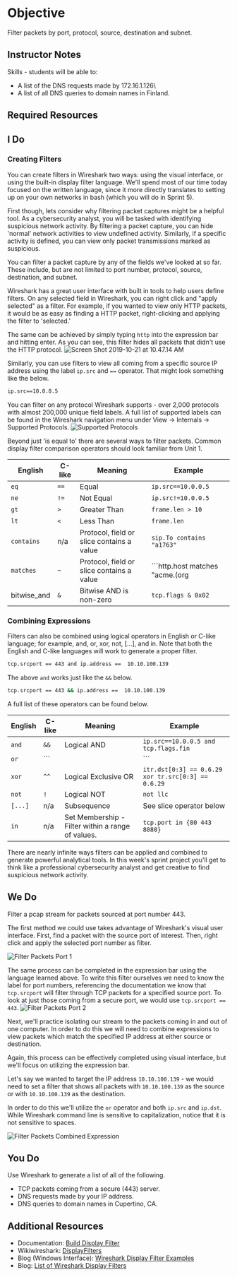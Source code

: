 # Objective

Filter packets by port, protocol, source, destination and subnet.

## Instructor Notes

Skills - students will be able to:

- A list of the DNS requests made by 172.16.1.126\
- A list of all DNS queries to domain names in Finland.

## Required Resources

## I Do

### Creating Filters

You can create filters in Wireshark two ways: using the visual interface, or using the built-in display filter language. We'll spend most of our time today focused on the written language, since it more directly translates to setting up on your own networks in bash (which you will do in Sprint 5).

First though, lets consider why filtering packet captures might be a helpful tool. As a cybersecurity analyst, you will be tasked with identifying suspicious network activity. By filtering a packet capture, you can hide 'normal' network activities to view undefined activity. Similarly, if a specific activity is defined, you can view only packet transmissions marked as suspicious.

You can filter a packet capture by any of the fields we've looked at so far. These include, but are not limited to port number, protocol, source, destination, and subnet.

Wireshark has a great user interface with built in tools to help users define filters. On any selected field in Wireshark, you can right click and "apply selected" as a filter. For example, if you wanted to view only HTTP packets, it would be as easy as finding a HTTP packet, right-clicking and applying the filter to 'selected.'

The same can be achieved by simply typing ```http``` into the expression bar and hitting enter. As you can see, this filter hides all packets that didn't use the HTTP protocol.
![Screen Shot 2019-10-21 at 10.47.14 AM](https://i.imgur.com/iCM4nJ0.png)

Similarly, you can use filters to view all coming from a specific source IP address using the label ```ip.src``` and ```==``` operator. That might look something like the below.

``` bash
ip.src==10.0.0.5
```

You can filter on any protocol Wireshark supports - over 2,000 protocols with almost 200,000 unique field labels. A full list of supported labels can be found in the Wireshark navigation menu under View -> Internals -> Supported Protocols. ![Supported Protocols](https://i.imgur.com/jscsg2l.png)

Beyond just 'is equal to' there are several ways to filter packets. Common display filter comparison operators should look familiar from Unit 1.

|English | C-like | Meaning | Example |
|--|--|--|--|
|```eq```|```==```|Equal| ```ip.src==10.0.0.5 ```|
|```ne```|```!=```|Not Equal| ```ip.src!=10.0.0.5```|
|```gt```|```>```|Greater Than| ```frame.len > 10```|
|```lt```|```<```|Less Than| ```frame.len ```|
|```contains```|n/a|Protocol, field or slice contains a value| ```sip.To contains "a1763"```|
|```matches```|```~```|Protocol, field or slice contains a value|```http.host matches "acme\.(org|com|net)"``` |
|bitwise_and|```&```| Bitwise AND is non-zero|```tcp.flags & 0x02```|

### Combining Expressions

Filters can also be combined using logical operators in English or C-like language; for example, and, or, xor, not, [...], and in. Note that both the English and C-like languages will work to generate a proper filter.

``` bash
tcp.srcport == 443 and ip.address ==  10.10.100.139
```

The above ```and``` works just like the ```&&``` below.

``` bash
tcp.srcport == 443 && ip.address ==  10.10.100.139
```

A full list of these operators can be found below.

|English | C-like | Meaning | Example |
|--|--|--|--|
|```and```|```&&```|Logical AND| ```ip.src==10.0.0.5 and tcp.flags.fin```|
|```or```|```||```|Logical OR| ```ip.src==10.0.0.5 or ip.src == 192.1.1.1```|
|```xor```|```^^```|Logical Exclusive OR| ```itr.dst[0:3] == 0.6.29 xor tr.src[0:3] == 0.6.29```|
|```not```|```!```|Logical NOT| ```not llc```|
|```[...]```|n/a|Subsequence| See slice operator below|
|```in```|n/a|Set Membership - Filter within a range of values.|```tcp.port in {80 443 8080}``` |

There are nearly infinite ways filters can be applied and combined to generate powerful analytical tools. In this week's sprint project you'll get to think like a professional cybersecurity analyst and get creative to find suspicious network activity.

## We Do

Filter a pcap stream for packets sourced at port number 443.

The first method we could use takes advantage of Wireshark's visual user interface. First, find a packet with the source port of interest. Then, right click and apply the selected port number as filter.

![Filter Packets Port 1](https://i.imgur.com/XxOxiPL.png)

The same process can be completed in the expression bar using the language learned above. To write this filter ourselves we need to know the label for port numbers, referencing the documentation we know that ```tcp.srcport``` will filter through TCP packets for a specified source port. To look at just those coming from a secure port, we would use ```tcp.srcport == 443```.
![Filter Packets Port 2](https://i.imgur.com/vHxcUic.png)

Next, we'll practice isolating our stream to the packets coming in and out of one computer. In order to do this we will need to combine expressions to view packets which match the specified IP address at either source or destination.

Again, this process can be effectively completed using visual interface, but we'll focus on utilizing the expression bar.

Let's say we wanted to target the IP address ```10.10.100.139``` - we would need to set a filter that shows all packets with ```10.10.100.139``` as the source or with ```10.10.100.139``` as the destination.

In order to do this we'll utilize the ```or``` operator and both ```ip.src``` and ```ip.dst```. While Wireshark command line is sensitive to capitalization, notice that it is not sensitive to spaces.

![Filter Packets Combined Expression](https://i.imgur.com/WbTlS2i.png)

## You Do

Use Wireshark to generate a list of all of the following.

- TCP packets coming from a secure (443) server.
- DNS requests made by your IP address.
- DNS queries to domain names in Cupertino, CA.

## Additional Resources

- Documentation: [Build Display Filter](https://www.wireshark.org/docs/wsug_html_chunked/ChWorkBuildDisplayFilterSection.html)
- Wikiwireshark: [DisplayFilters](https://wiki.wireshark.org/DisplayFilters)
- Blog (Windows Interface): [Wireshark Display Filter Examples](https://www.thegeekstuff.com/2012/07/wireshark-filter/)
- Blog: [List of Wireshark Display Filters](https://networksecuritytools.com/list-wireshark-display-filters/)
